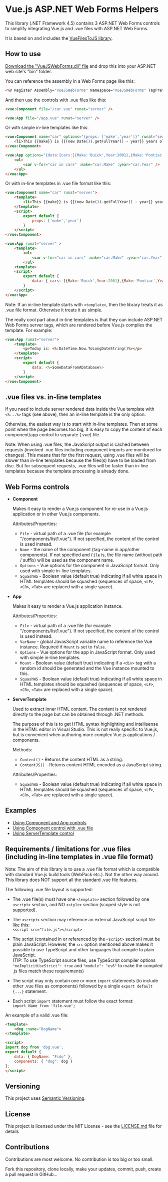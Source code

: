 #  Vue.js ASP.NET Web Forms Helpers

This library (.NET Framework 4.5) contains 3 ASP.NET Web Forms controls to simplify integrating Vue.js and .vue files with ASP.NET Web Forms.

It is based on and includes the [VueFilesToJS library](https://github.com/jesperhoy/VueFilesToJS).

## How to use

[Download the "VueJSWebForms.dll" file](https://github.com/jesperhoy/VueJSWebForms/releases) and drop this into your ASP.NET web site's "bin" folder.

You can reference the assembly in a Web Forms page like this:

```ASP
<%@ Register Assembly="VueJSWebForms" Namespace="VueJSWebForms" TagPrefix="vue" %>
```

And then use the controls with .vue files like this:

```HTML
<vue:Component file="/car.vue" runat="server" />

<vue:App file="/app.vue" runat="server" />
```

Or with simple in-line templates like this:

```HTML
<vue:Component name="car" options="{props: ['make','year']}" runat="server">
    <li>This {{make}} is {{(new Date()).getFullYear() - year}} years old.</li>
</vue:Component>        

<vue:App options="{data:{cars:[{Make:'Buick',Year:2001},{Make:'Pontiac',Year:1998}]}}" runat="server" >
    <ul>
        <car v-for="car in cars" :make="car.Make" :year="car.Year" />
    </ul>
</vue:App>
```

Or with in-line templates in .vue file format like this:

```HTML
<vue:Component name="car" runat="server">
    <template>
        <li>This {{make}} is {{(new Date()).getFullYear() - year}} years old.</li>
    </template>
    <script>
        export default {
            props: ['make','year']
        }
    </script>
</vue:Component>        

<vue:App runat="server" >
    <template>
        <ul>
            <car v-for="car in cars" :make="car.Make" :year="car.Year" />
        </ul>
    <template>
    <script>
        export default {
            data: { cars: [{Make:'Buick',Year:2001},{Make:'Pontiac',Year:1998}] }
        }
    </script>
</vue:App>
```

Note: If an in-line template starts with `<template>`, then the library treats it as .vue file format. Otherwise it treats it as simple.

The really cool part about in-line templates is that they can include ASP.NET Web Forms server tags, which are rendered before Vue.js compiles the template. For example:

```HTML
<vue:App runat="server">
    <template>
        <p>Today is: <%:DateTime.Now.ToLongDateString()%></p>
    </template>
    <script>
        export default {
            data: <%=SomeDataFromADatabase%>
        }
    </script>
</vue:Component>        
```

## .vue files vs. in-line templates

If you need to include server rendered data inside the Vue template with `<%...%>` tags (see above), then an in-line template is the only option.

Otherwise, the easiest way is to start with in-line templates. Then at some point when the page becomes too big, it is easy to copy the content of each component/app control to separate (.vue) file.

Note: When using .vue files, the JavaScript output is cached between requests (involved .vue files including component imports are monitored for changes). This means that for the first request, using .vue files will be slower than in-line templates because the files(s) have to be loaded from disc. But for subsequent requests, .vue files will be faster than in-line templates because the template processing is already done.


## Web Forms controls 

- **Component**

    Makes it easy to render a Vue.js component for re-use in a Vue.js application or in other Vue.js components.

    Attributes/Properties:
    - `File` - virtual path of a .vue file (for example "/components/list1.vue"). If not specified, the content of the control is used instead.
    - `Name` - the name of the component (tag-name in app/other components). If not specified and `File` is, the file name (without path / suffix) will be used as the component name.
    - `Options` - Vue options for the component in JavaScript format. Only used with simple in-line templates.
    - `SquashWS` - Boolean value (default true) indicating if all white space in HTML templates should be squashed (sequences of space, `<LF>`, `<CR>`, `<Tab>` are replaced with a single space).

- **App**

    Makes it easy to render a Vue.js application instance.

    Attributes/Properties:
    - `File` - virtual path of a .vue file (for example "/components/list1.vue"). If not specified, the content of the control is used instead.
    - `VarName` - global JavasScript variable name to reference the Vue instance. Required if `Mount` is set to `false`.
    - `Options` - Vue options for the app in JavaScript format. Only used with simple in-line templates.
    - `Mount` - Boolean value (default true) indicating if a `<div>` tag with a random id should be generated and the Vue instance mounted to this.
    - `SquashWS` - Boolean value (default true) indicating if all white space in HTML templates should be squashed (sequences of space, `<LF>`, `<CR>`, `<Tab>` are replaced with a single space).

  
- **ServerTemplate**

    Used to extract inner HTML content. The content is not rendered directly to the page but can be obtained through .NET methods.

    The purpose of this is to get HTML syntax highlighting and intellisense in the HTML editor in Visual Studio. This is not really specific to Vue.js, but is convenient when authoring more complex Vue.js applications / components. 

    Methods:
    - `Content()` - Returns the content HTML as a string.
    - `ContentJS()` - Returns content HTML encoded as a JavaScript string.

    Attributes/Properties:
    - `SquashWS` - Boolean value (default true) indicating if all white space in HTML templates should be squashed (sequences of space, `<LF>`, `<CR>`, `<Tab>` are replaced with a single space).


## Examples

- [Using Component and App controls](sample-web-site/sample-vuejs.aspx)
- [Using Component control with .vue file](sample-web-site/sample-vue-file.aspx)
- [Using ServerTemplate control](sample-web-site/sample-servertemplate.aspx)

## Requirements / limitations for .vue files (including in-line templates in .vue file format)

Note: The aim of this library is to use a .vue file format which is compatible with standard Vue.js build tools (WebPack etc.). Not the other way around. This library does NOT support all the standard .vue file features.

The following .vue file layout is supported:

- The .vue file(s) must have one `<template>` section followed by one `<script>` section, and NO `<style>` section (scoped style is not supported).

- The `<script>` section may reference an external JavaScript script file like this:\
 `<script src="file.js"></script>`

 - The script (contained in or referenced by the `<script>` section) must be plain JavaScript. However, the `src` option mentioned above makes it possible to use TypeScript and other languages that compile to plain JavaScript.\
 (TIP: To use TypeScript source files, use TypeScript compiler options  `"noImplicitUseStrict": true` and `"module": "es6"` to make the compiled .js files match these requirements)

- The script may only contain one or more `import` statements (to include other .vue files as components) followed by a single `export default {...}` statement.

- Each script `import` statement must follow the exact format:\
`import Name from 'file.vue';`

An example of a valid .vue file:

```HTML
<template>
    <dog :name="DogName">
</template>

<script>
import dog from 'dog.vue';
export default {
    data: { DogName: "Fido" },
    components: { "dog": dog }
};
</script>
```

## Versioning

This project uses [Semantic Versioning](https://semver.org/).

## License

This project is licensed under the MIT License - see the [LICENSE.md](LICENSE.md) file for details

## Contributions

Contributions are most welcome. No contribution is too big or too small.

Fork this repository, clone locally, make your updates, commit, push, create a pull request in GitHub...


